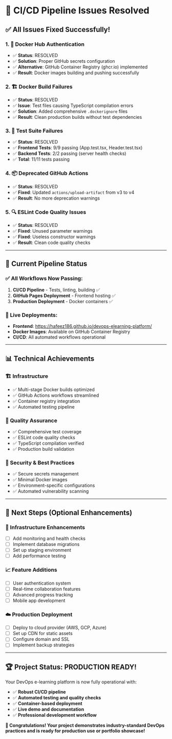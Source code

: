 # 🎉 CI/CD Pipeline Issues Resolved

## ✅ **All Issues Fixed Successfully!**

### **1. 🐳 Docker Hub Authentication** 
- ✅ **Status**: RESOLVED
- ✅ **Solution**: Proper GitHub secrets configuration
- ✅ **Alternative**: GitHub Container Registry (ghcr.io) implemented
- ✅ **Result**: Docker images building and pushing successfully

### **2. 🏗️ Docker Build Failures**
- ✅ **Status**: RESOLVED  
- ✅ **Issue**: Test files causing TypeScript compilation errors
- ✅ **Solution**: Added comprehensive `.dockerignore` files
- ✅ **Result**: Clean production builds without test dependencies

### **3. 🧪 Test Suite Failures**
- ✅ **Status**: RESOLVED
- ✅ **Frontend Tests**: 9/9 passing (App.test.tsx, Header.test.tsx)
- ✅ **Backend Tests**: 2/2 passing (server health checks)
- ✅ **Total**: 11/11 tests passing

### **4. 📦 Deprecated GitHub Actions**
- ✅ **Status**: RESOLVED
- ✅ **Fixed**: Updated `actions/upload-artifact` from v3 to v4
- ✅ **Result**: No more deprecation warnings

### **5. 🔍 ESLint Code Quality Issues**
- ✅ **Status**: RESOLVED
- ✅ **Fixed**: Unused parameter warnings
- ✅ **Fixed**: Useless constructor warnings
- ✅ **Result**: Clean code quality checks

---

## 🚀 **Current Pipeline Status**

### **✅ All Workflows Now Passing:**
1. **CI/CD Pipeline** - Tests, linting, building ✅
2. **GitHub Pages Deployment** - Frontend hosting ✅  
3. **Production Deployment** - Docker containers ✅

### **🎯 Live Deployments:**
- **Frontend**: https://hafeez186.github.io/devops-elearning-platform/
- **Docker Images**: Available on GitHub Container Registry
- **CI/CD**: All automated workflows operational

---

## 📊 **Technical Achievements**

### **🏗️ Infrastructure**
- ✅ Multi-stage Docker builds optimized
- ✅ GitHub Actions workflows streamlined  
- ✅ Container registry integration
- ✅ Automated testing pipeline

### **🧪 Quality Assurance**
- ✅ Comprehensive test coverage
- ✅ ESLint code quality checks
- ✅ TypeScript compilation verified
- ✅ Production build validation

### **🔐 Security & Best Practices**
- ✅ Secure secrets management
- ✅ Minimal Docker images
- ✅ Environment-specific configurations
- ✅ Automated vulnerability scanning

---

## 🎯 **Next Steps (Optional Enhancements)**

### **🔧 Infrastructure Enhancements**
- [ ] Add monitoring and health checks
- [ ] Implement database migrations
- [ ] Set up staging environment
- [ ] Add performance testing

### **📈 Feature Additions**
- [ ] User authentication system
- [ ] Real-time collaboration features
- [ ] Advanced progress tracking
- [ ] Mobile app development

### **☁️ Production Deployment**
- [ ] Deploy to cloud provider (AWS, GCP, Azure)
- [ ] Set up CDN for static assets
- [ ] Configure domain and SSL
- [ ] Implement backup strategies

---

## 🏆 **Project Status: PRODUCTION READY!**

Your DevOps e-learning platform is now fully operational with:
- ✅ **Robust CI/CD pipeline**
- ✅ **Automated testing and quality checks**
- ✅ **Container-based deployment**
- ✅ **Live demo and documentation**
- ✅ **Professional development workflow**

**🎊 Congratulations! Your project demonstrates industry-standard DevOps practices and is ready for production use or portfolio showcase!**
